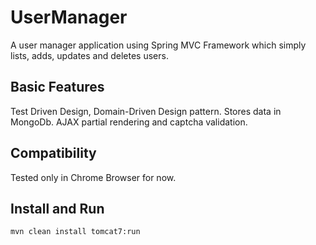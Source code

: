# UserManager

  A user manager application using Spring MVC Framework which simply lists, adds, updates and deletes users.

## Basic Features

  Test Driven Design, Domain-Driven Design pattern.
  Stores data in MongoDb. 
  AJAX partial rendering and captcha validation.
  

## Compatibility

  Tested only in Chrome Browser for now.

## Install and Run

  `mvn clean install tomcat7:run`

